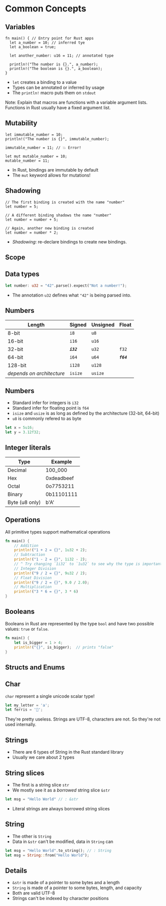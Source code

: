 # Common Concepts


## Variables

```rust[2,3|5|7,8]
fn main() { // Entry point for Rust apps
  let a_number = 10; // inferred tye
  let a_boolean = true;

  let another_number: u16 = 11; // annotated type

  println!("The number is {}.", a_number);
  println!("The boolean is {}.", a_boolean);
}
```

- `let` creates a binding to a value
- Types can be annotated or inferred by usage
- The `println!` macro puts them on `stdout`

Note: Explain that macros are functions with a variable argument lists. Functions in Rust usually have a fixed argument list.


## Mutability

```rust[1,2,4|6,7]
let immutable_number = 10;
println!("The number is {}", immutable_number);

immutable_number = 11; // 💥 Error!

let mut mutable_number = 10;
mutable_number = 11;
```

- In Rust, bindings are immutable by default
- The `mut` keyword allows for mutations!


## Shadowing

```rust[1,2|4,5|7,8]
// The first binding is created with the name "number"
let number = 5;

// A different binding shadows the name "number" 
let number = number + 5; 

// Again, another new binding is created
let number = number * 2; 
```

- *Shadowing*: re-declare bindings to create new bindings.


## Scope


## Data types

```rust
let number: u32 = "42".parse().expect("Not a number!");
```

- The annotation `u32` defines what `"42"` is being parsed into.


## Numbers

| Length                    | Signed      | Unsigned | Float       |
| --------------------------| ----------- | -------- | ----------- |
| 8-bit                     | `i8`        | `u8`     |             |
| 16-bit                    | `i16`       | `u16`    |             |
| 32-bit                    | _**`i32`**_ | `u32`    | `f32`       |
| 64-bit                    | `i64`       | `u64`    | _**`f64`**_ |
| 128-bit                   | `i128`      | `u128`   |             |
| *depends on architecture* | `isize`     | `usize`  |             |


## Numbers

- Standard infer for integers is `i32`
- Standard infer for floating point is `f64`
- `isize` and `usize` is as long as defined by the architecture (32-bit, 64-bit)
- `u8` is commonly refered to as byte
  
```rust
let x = 5u16;
let y = 3.12f32;
```


## Integer literals

| Type           | Example    |
| -------------- | ---------- |
| Decimal        | 100_000    |
| Hex            | 0xdeadbeef |
| Octal          | 0o7753211  |
| Binary         | 0b11101111 |
| Byte (u8 only) | b'A'       |


## Operations

All primitive types support mathematical operations

```rust
fn main() {
    // Addition
    println!("1 + 2 = {}", 1u32 + 2);
    // Subtraction
    println!("1 - 2 = {}", 1i32 - 2);
    // ^ Try changing `1i32` to `1u32` to see why the type is important
    // Integer Division
    println!("9 / 2 = {}", 9u32 / 2);
    // Float Division
    println!("9 / 2 = {}", 9.0 / 2.0);
    // Multiplication
    println!("3 * 6 = {}", 3 * 6)
}
```


## Booleans

Booleans in Rust are represented by the type `bool` and have two possible values: `true` or `false`.

```rust
fn main() {
    let is_bigger = 1 > 4;
    println!("{}", is_bigger);  // prints "false"
}
```


## Structs and Enums


## Char

`char` represent a single unicode scalar type!

```rust
let my_letter = 'a';
let ferris = '🦀';
```

They're pretty useless. Strings are UTF-8, characters are not. So they're not used internally.

## Strings

- There are 6 types of String in the Rust standard library
- Usually we care about 2 types


## String slices

- The first is a string slice `str`
- We mostly see it as a *borrowed* string slice `&str`

```rust
let msg = "Hello World" // : &str
```

- Literal strings are always borrowed string slices 


## String

- The other is `String`
- Data in `&str` can't be modified, data in `String` can

```rust
let msg = "Hello World".to_string(); // : String
let msg = String::from("Hello World");
```


## Details

- `&str` is made of a pointer to some bytes and a length
- `String` is made of a pointer to some bytes, length, and capacity
- Both are valid UTF-8
- Strings can't be indexed by character positions

